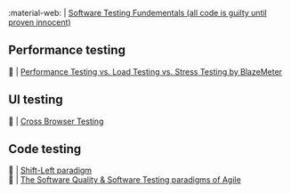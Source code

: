:material-web: | [Software Testing Fundementals (all code is guilty until proven innocent)](https://softwaretestingfundamentals.com/)</br>

## Performance testing
:baby_bottle:  | [Performance Testing vs. Load Testing vs. Stress Testing by BlazeMeter](https://www.blazemeter.com/blog/performance-testing-vs-load-testing-vs-stress-testing)</br>

## UI testing
:baby_bottle:  | [Cross Browser Testing](https://www.softwaretestinghelp.com/how-is-cross-browser-testing-performed/)</br>

## Code testing
:baby_bottle:  | [Shift-Left paradigm](https://devopedia.org/shift-left)</br>
:baby_bottle:  | [The Software Quality & Software Testing paradigms of Agile](https://www.linkedin.com/pulse/software-quality-testing-paradigms-agile-zafrir-ron)</br>
